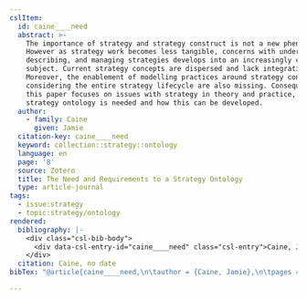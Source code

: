 ```yaml
---
cslItem:
  id: caine____need
  abstract: >-
    The importance of strategy and strategy construct is not a new phenomenon.
    However as strategy work becomes less tangible, concerns with understanding,
    describing, and managing strategies develops into an increasingly complex
    subject. Current strategy concepts are dispersed and lack integration.
    Moreover, the enablement of modelling practices around strategy concepts
    considering the entire strategy lifecycle are also missing. Consequently,
    this paper focuses on issues with strategy in theory and practice, why a
    strategy ontology is needed and how this can be developed.
  author:
    - family: Caine
      given: Jamie
  citation-key: caine____need
  keyword: collection::strategy::ontology
  language: en
  page: '8'
  source: Zotero
  title: The Need and Requirements to a Strategy Ontology
  type: article-journal
tags:
  - issue:strategy
  - topic:strategy/ontology
rendered:
  bibliography: |-
    <div class="csl-bib-body">
      <div data-csl-entry-id="caine____need" class="csl-entry">Caine, J. no date “The Need and Requirements to a Strategy Ontology,” p. 8.</div>
    </div>
  citation: Caine, no date
bibTex: "@article{caine____need,\n\tauthor = {Caine, Jamie},\n\tpages = {8},\n\ttitle = {The {Need} and {Requirements} to a {Strategy} {Ontology}},\n}\n\n"

---
```

